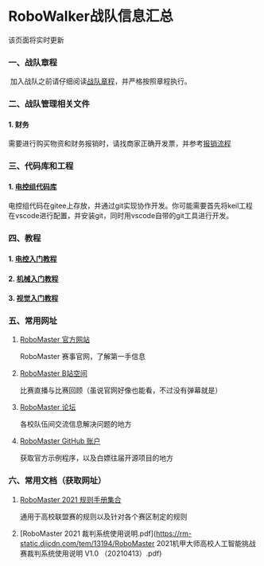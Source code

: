 # RoboWalker战队信息汇总

该页面将实时更新

### 一、战队章程

​		加入战队之前请仔细阅读[战队章程](./战队章程.md)，并严格按照章程执行。

### 二、战队管理相关文件

#### 1. 财务
需要进行购买物资和财务报销时，请找商家正确开发票，并参考[报销流程](./报销流程.md)

### 三、代码库和工程

#### 1. **[电控组代码库](./电控代码汇总.md)**

​		电控组代码在gitee上存放，并通过git实现协作开发。你可能需要首先将keil工程在vscode进行配置，并安装git，同时用vscode自带的git工具进行开发。

### 四、教程

#### 1. [电控入门教程](./电控入门教程)

#### 2. [机械入门教程](./机械入门教程)

#### 3. [视觉入门教程](./视觉入门教程)

### 五、常用网址

1. [RoboMaster 官方网站](https://www.robomaster.com/zh-CN)

     RoboMaster 赛事官网，了解第一手信息

2. [RoboMaster B站空间](https://space.bilibili.com/20554233)

     比赛直播与比赛回顾（虽说官网好像也能看，不过没有弹幕就是）

3. [RoboMaster 论坛](https://bbs.robomaster.com/)

     各校队伍间交流信息解决问题的地方

4. [RoboMaster GitHub 账户](https://github.com/RoboMaster)

     获取官方示例程序，以及白嫖往届开源项目的地方

### 六、常用文档（获取网址）

1. [RoboMaster 2021 规则手册集合](https://www.robomaster.com/zh-CN/resource/pages/announcement/1191)

     通用于高校联盟赛的规则以及针对各个赛区制定的规则

2. [RoboMaster 2021 裁判系统使用说明.pdf](https://rm-static.djicdn.com/tem/13194/RoboMaster 2021机甲大师高校人工智能挑战赛裁判系统使用说明 V1.0 （20210413）.pdf)

